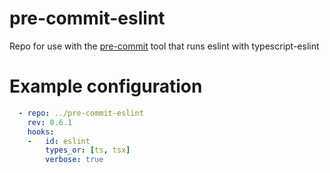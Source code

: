 # pre-commit-eslint
Repo for use with the [pre-commit](https://pre-commit.com/) tool that runs eslint with typescript-eslint

# Example configuration
```yaml
  - repo: ../pre-commit-eslint
    rev: 0.6.1
    hooks:
    -   id: eslint
        types_or: [ts, tsx] 
        verbose: true
```
